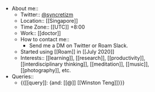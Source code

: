 - About me::
    - Twitter:: [@syncretizm](http://twitter.com/syncretizm)
    - Location:: [[Singapore]]
    - Time Zone::  [[UTC]] +8:00
    - Work:: [[doctor]]
    - How to contact me::
        - Send me a DM on Twitter or Roam Slack.
    - Started using [[Roam]] in [[July 2020]]
    - Interests:: [[learning]], [[research]], [[productivity]], [[interdisciplinary thinking]], [[meditation]], [[music]], [[photography]], etc.
- Queries::
    - {{[[query]]: {and: [[@]] [[Winston Teng]]}}}
